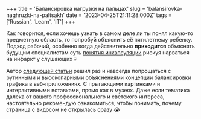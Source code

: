 +++
title = 'Балансировка нагрузки на пальцах'
slug = 'balansirovka-naghruzki-na-paltsakh'
date = '2023-04-25T21:11:28.000Z'
tags = ['Russian', 'Learn', 'IT']
+++

Как говорится, если хочешь узнать в самом деле ли ты понял какую-то предметную область, то попробуй объяснить её пятилетнему ребенку. Подход рабочий, особенно когда действительно **приходится** объяснять будущим специалистам суть [понятия инкапсуляции](https://ru.wikipedia.org/wiki/%D0%98%D0%BD%D0%BA%D0%B0%D0%BF%D1%81%D1%83%D0%BB%D1%8F%D1%86%D0%B8%D1%8F_(%D0%BF%D1%80%D0%BE%D0%B3%D1%80%D0%B0%D0%BC%D0%BC%D0%B8%D1%80%D0%BE%D0%B2%D0%B0%D0%BD%D0%B8%D0%B5)) рискуя нарваться на инфаркт у слушающих 💀

Автор [следующей статьи](https://samwho.dev/load-balancing/) решил раз и навсегда попрощаться с рутинными и высокопарными объяснениями концепции балансировки трафика в веб-приложениях. С прыгающими картинками и интерактивными вставками, прямо как в музеях. Даже если тематика далека от вашего профессионального и светского интереса, настоятельно рекомендую ознакомиться, чтобы понимать, почему страница с видосом не открылась сразу 😭
